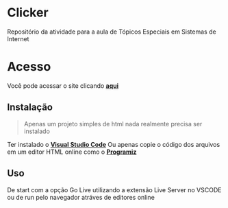 # Clicker
Repositório da atividade para a aula de Tópicos Especiais em Sistemas de Internet

# Acesso
Você pode acessar o site clicando **[aqui](https://justanotherclicker.netlify.app/)**

## Instalação
> Apenas um projeto simples de html nada realmente precisa ser instalado

Ter instalado o **[Visual Studio Code](https://code.visualstudio.com/download)**
Ou apenas copie o código dos arquivos em um editor HTML online como o **[Programiz](https://www.programiz.com/html/online-compiler/)**

## Uso
De start com a opção Go Live utilizando a extensão Live Server no VSCODE
ou de run pelo navegador atráves de editores online